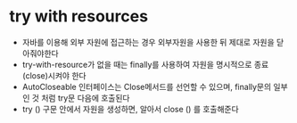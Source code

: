 # try with resources
* 자바를 이용해 외부 자원에 접근하는 경우 외부자원을 사용한 뒤 제대로 자원을 닫아줘야한다
* try-with-resource가 없을 때는 finally를 사용하여 자원을 명시적으로 종료(close)시켜야 한다
* AutoCloseable 인터페이스는 Close메서드를 선언할 수 있으며, finally문의 일부인 것 처럼 try문 다음에 호출된다
* try () 구문 안에서 자원을 생성하면, 알아서 close () 를 호출해준다